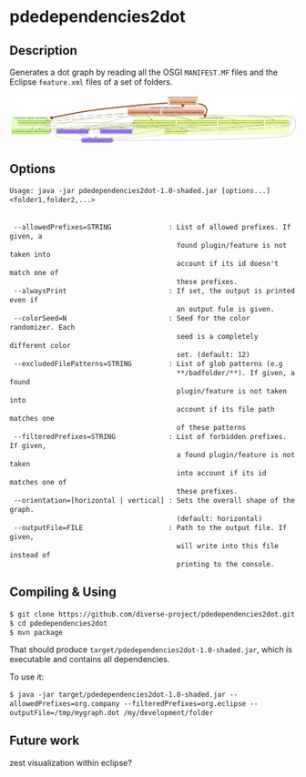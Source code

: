 # pdedependencies2dot

## Description

Generates a dot graph by reading all the OSGI `MANIFEST.MF` files and the Eclipse `feature.xml` files of a set of folders.

![Example](https://raw.githubusercontent.com/diverse-project/pdedependencies2dot/master/example.png)

## Options 

~~~~
Usage: java -jar pdedependencies2dot-1.0-shaded.jar [options...] <folder1,folder2,...>


 --allowedPrefixes=STRING              : List of allowed prefixes. If given, a
                                         found plugin/feature is not taken into
                                         account if its id doesn't match one of
                                         these prefixes.
 --alwaysPrint                         : If set, the output is printed even if
                                         an output fule is given.
 --colorSeed=N                         : Seed for the color randomizer. Each
                                         seed is a completely different color
                                         set. (default: 12)
 --excludedFilePatterns=STRING         : List of glob patterns (e.g
                                         **/badfolder/**). If given, a found
                                         plugin/feature is not taken into
                                         account if its file path matches one
                                         of these patterns
 --filteredPrefixes=STRING             : List of forbidden prefixes. If given,
                                         a found plugin/feature is not taken
                                         into account if its id matches one of
                                         these prefixes.
 --orientation=[horizontal | vertical] : Sets the overall shape of the graph.
                                         (default: horizontal)
 --outputFile=FILE                     : Path to the output file. If given,
                                         will write into this file instead of
                                         printing to the console.
~~~~


## Compiling & Using

~~~
$ git clone https://github.com/diverse-project/pdedependencies2dot.git
$ cd pdedependencies2dot
$ mvn package
~~~

That should produce `target/pdedependencies2dot-1.0-shaded.jar`, which is executable and contains all dependencies.

To use it:

~~~
$ java -jar target/pdedependencies2dot-1.0-shaded.jar --allowedPrefixes=org.company --filteredPrefixes=org.eclipse --outputFile=/tmp/mygraph.dot /my/development/folder
~~~


## Future work

zest visualization within eclipse?
